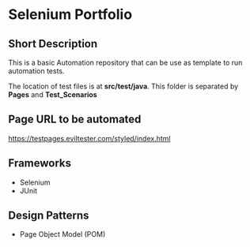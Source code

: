 # **Selenium Portfolio**

## **Short Description**
This is a basic Automation repository that can be use as template to run automation tests.

The location of test files is at **src/test/java**. This folder is separated by **Pages** and **Test_Scenarios**

## **Page URL to be automated**
https://testpages.eviltester.com/styled/index.html

## **Frameworks**
- Selenium
- JUnit

## **Design Patterns**
- Page Object Model (POM)

